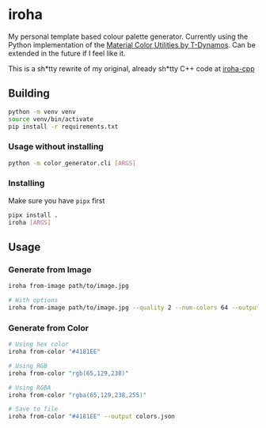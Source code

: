 # iroha

My personal template based colour palette generator. Currently using the Python implementation of the [Material Color Utilities by T-Dynamos](https://github.com/T-Dynamos/materialyoucolor-python). Can be extended in the future if I feel like it.

This is a sh\*tty rewrite of my original, already sh\*tty C++ code at [iroha-cpp](https://github.com/hiyorun/iroha-cpp)

## Building

```bash
python -m venv venv
source venv/bin/activate
pip install -r requirements.txt
```

### Usage without installing
```bash
python -m color_generator.cli [ARGS]
```

### Installing
Make sure you have `pipx` first
```bash
pipx install .
iroha [ARGS]
```

## Usage

### Generate from Image

```bash
iroha from-image path/to/image.jpg

# With options
iroha from-image path/to/image.jpg --quality 2 --num-colors 64 --output colors.json
```

### Generate from Color

```bash
# Using hex color
iroha from-color "#4181EE"

# Using RGB
iroha from-color "rgb(65,129,238)"

# Using RGBA
iroha from-color "rgba(65,129,238,255)"

# Save to file
iroha from-color "#4181EE" --output colors.json
```
